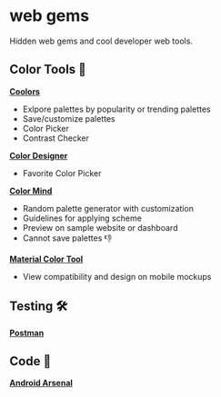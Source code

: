 # web gems

Hidden web gems and cool developer web tools.



## Color Tools 🎨

[**Coolors**](https://coolors.co/)  
- Exlpore palettes by popularity or trending palettes
- Save/customize palettes
- Color Picker
- Contrast Checker

[**Color Designer**](https://colordesigner.io/)  
- Favorite Color Picker

[**Color Mind**](http://colormind.io/)  
- Random palette generator with customization
- Guidelines for applying scheme
- Preview on sample website or dashboard
- Cannot save palettes 👎

[**Material Color Tool**](https://material.io/resources/color/#!/?view.left=0&view.right=0)  
- View compatibility and design on mobile mockups


## Testing 🛠️

[**Postman**](https://postman.co/home)

## Code 🎅

[**Android Arsenal**](https://android-arsenal.com/)
